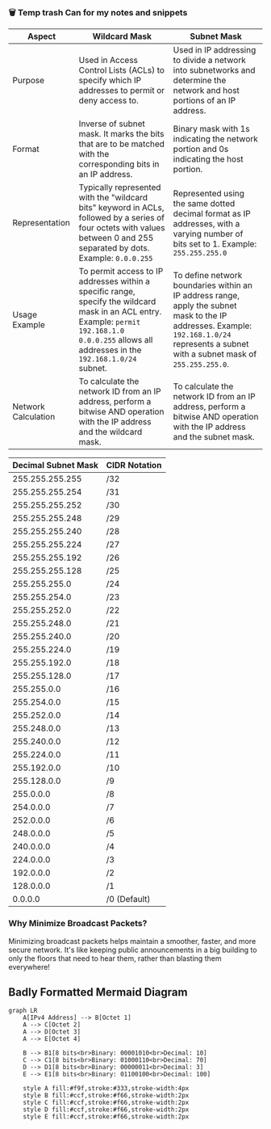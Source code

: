 <div id="your-contacts-div"></div>

### 🗑️ Temp trash Can for my notes and snippets

| Aspect                  | Wildcard Mask                          | Subnet Mask                          |
|-------------------------|---------------------------------------|-------------------------------------|
| Purpose                 | Used in Access Control Lists (ACLs) to specify which IP addresses to permit or deny access to. | Used in IP addressing to divide a network into subnetworks and determine the network and host portions of an IP address. |
| Format                  | Inverse of subnet mask. It marks the bits that are to be matched with the corresponding bits in an IP address. | Binary mask with 1s indicating the network portion and 0s indicating the host portion. |
| Representation          | Typically represented with the "wildcard bits" keyword in ACLs, followed by a series of four octets with values between 0 and 255 separated by dots. Example: `0.0.0.255` | Represented using the same dotted decimal format as IP addresses, with a varying number of bits set to 1. Example: `255.255.255.0` |
| Usage Example           | To permit access to IP addresses within a specific range, specify the wildcard mask in an ACL entry. Example: `permit 192.168.1.0 0.0.0.255` allows all addresses in the `192.168.1.0/24` subnet. | To define network boundaries within an IP address range, apply the subnet mask to the IP addresses. Example: `192.168.1.0/24` represents a subnet with a subnet mask of `255.255.255.0`. |
| Network Calculation     | To calculate the network ID from an IP address, perform a bitwise AND operation with the IP address and the wildcard mask. | To calculate the network ID from an IP address, perform a bitwise AND operation with the IP address and the subnet mask. |


 | Decimal Subnet Mask     | CIDR Notation |
|-------------------------|---------------|
| 255.255.255.255         | /32           |
| 255.255.255.254         | /31           |
| 255.255.255.252         | /30           |
| 255.255.255.248         | /29           |
| 255.255.255.240         | /28           |
| 255.255.255.224         | /27           |
| 255.255.255.192         | /26           |
| 255.255.255.128         | /25           |
| 255.255.255.0           | /24           |
| 255.255.254.0           | /23           |
| 255.255.252.0           | /22           |
| 255.255.248.0           | /21           |
| 255.255.240.0           | /20           |
| 255.255.224.0           | /19           |
| 255.255.192.0           | /18           |
| 255.255.128.0           | /17           |
| 255.255.0.0             | /16           |
| 255.254.0.0             | /15           |
| 255.252.0.0             | /14           |
| 255.248.0.0             | /13           |
| 255.240.0.0             | /12           |
| 255.224.0.0             | /11           |
| 255.192.0.0             | /10           |
| 255.128.0.0             | /9            |
| 255.0.0.0               | /8            |
| 254.0.0.0               | /7            |
| 252.0.0.0               | /6            |
| 248.0.0.0               | /5            |
| 240.0.0.0               | /4            |
| 224.0.0.0               | /3            |
| 192.0.0.0               | /2            |
| 128.0.0.0               | /1            |
| 0.0.0.0                 | /0 (Default)  |


### Why Minimize Broadcast Packets?

Minimizing broadcast packets helps maintain a smoother, faster, and more secure network. It's like keeping public announcements in a big building to only the floors that need to hear them, rather than blasting them everywhere! 

## Badly Formatted Mermaid Diagram

```mermaid
graph LR
    A[IPv4 Address] --> B[Octet 1]
    A --> C[Octet 2]
    A --> D[Octet 3]
    A --> E[Octet 4]

    B --> B1[8 bits<br>Binary: 00001010<br>Decimal: 10]
    C --> C1[8 bits<br>Binary: 01000110<br>Decimal: 70]
    D --> D1[8 bits<br>Binary: 00000011<br>Decimal: 3]
    E --> E1[8 bits<br>Binary: 01100100<br>Decimal: 100]

    style A fill:#f9f,stroke:#333,stroke-width:4px
    style B fill:#ccf,stroke:#f66,stroke-width:2px
    style C fill:#ccf,stroke:#f66,stroke-width:2px
    style D fill:#ccf,stroke:#f66,stroke-width:2px
    style E fill:#ccf,stroke:#f66,stroke-width:2px
```